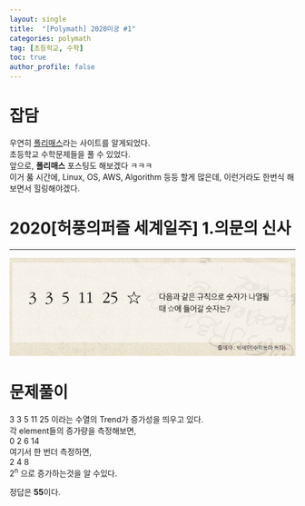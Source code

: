 ```yaml
---
layout: single
title:  "[Polymath] 2020미궁 #1"
categories: polymath
tag: [초등학교, 수학]
toc: true
author_profile: false
---
```


# 잡담   
우연히 [폴리매스](http://www.polymath.co.kr/labyrinth)라는 사이트를 알게되었다.     
초등학교 수학문제들을 풀 수 있었다.    
앞으로, **폴리매스** 포스팅도 해보겠다 ㅋㅋㅋ        
이거 풇 시간에, Linux, OS, AWS, Algorithm 등등 할게 많은데, 이런거라도 한번식 해보면서 힐링해야겠다.    


# 2020[허풍의퍼즐 세계일주] 1.의문의 신사   
***

![첫번째 문제](https://github.com/NOTITLEUNTITLE/NOTITLEUNTITLE.github.io/blob/master/images/2022-01-15/polymath-2020-1.PNG?raw=true)

<!-- ![첫번째 문제](https://static01.nyt.com/images/2021/09/14/science/07CAT-STRIPES/07CAT-STRIPES-mediumSquareAt3X-v2.jpg) -->



# 문제풀이
3 3 5 11 25 이라는 수열의 Trend가 증가성을 띄우고 있다.   
각 element들의 증가량을 측정해보면,   
0 2 6 14   
여기서 한 번더 측정하면,   
2 4 8   
2<sup>n</sup> 으로 증가하는것을 알 수있다.    

정답은 **55**이다.
